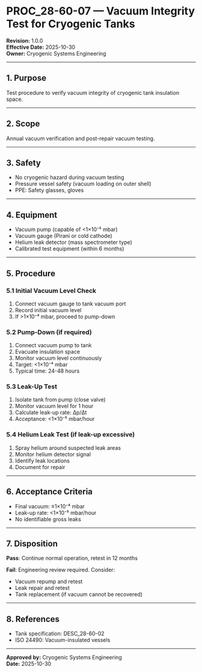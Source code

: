 # PROC_28-60-07 — Vacuum Integrity Test for Cryogenic Tanks
**Revision:** 1.0.0  
**Effective Date:** 2025-10-30  
**Owner:** Cryogenic Systems Engineering

---

## 1. Purpose

Test procedure to verify vacuum integrity of cryogenic tank insulation space.

---

## 2. Scope

Annual vacuum verification and post-repair vacuum testing.

---

## 3. Safety

- No cryogenic hazard during vacuum testing
- Pressure vessel safety (vacuum loading on outer shell)
- PPE: Safety glasses, gloves

---

## 4. Equipment

- Vacuum pump (capable of <1×10⁻⁵ mbar)
- Vacuum gauge (Pirani or cold cathode)
- Helium leak detector (mass spectrometer type)
- Calibrated test equipment (within 6 months)

---

## 5. Procedure

### 5.1 Initial Vacuum Level Check

1. Connect vacuum gauge to tank vacuum port
2. Record initial vacuum level
3. If >1×10⁻⁴ mbar, proceed to pump-down

### 5.2 Pump-Down (if required)

1. Connect vacuum pump to tank
2. Evacuate insulation space
3. Monitor vacuum level continuously
4. Target: <1×10⁻⁴ mbar
5. Typical time: 24-48 hours

### 5.3 Leak-Up Test

1. Isolate tank from pump (close valve)
2. Monitor vacuum level for 1 hour
3. Calculate leak-up rate: Δp/Δt
4. Acceptance: <1×10⁻⁵ mbar/hour

### 5.4 Helium Leak Test (if leak-up excessive)

1. Spray helium around suspected leak areas
2. Monitor helium detector signal
3. Identify leak locations
4. Document for repair

---

## 6. Acceptance Criteria

- Final vacuum: ≤1×10⁻⁴ mbar
- Leak-up rate: <1×10⁻⁵ mbar/hour
- No identifiable gross leaks

---

## 7. Disposition

**Pass**: Continue normal operation, retest in 12 months

**Fail**: Engineering review required. Consider:
- Vacuum repump and retest
- Leak repair and retest
- Tank replacement (if vacuum cannot be recovered)

---

## 8. References

- Tank specification: DESC_28-60-02
- ISO 24490: Vacuum-insulated vessels

---

**Approved by:** Cryogenic Systems Engineering  
**Date:** 2025-10-30
